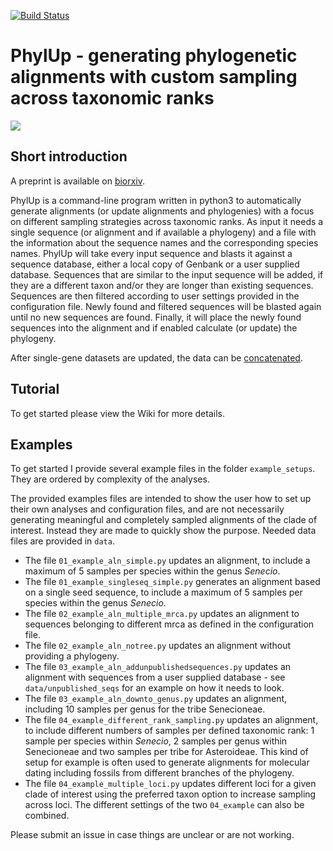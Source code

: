[![Build Status](https://travis-ci.com/mkandziora/PhylUp.svg?token=tcUKPEqrpyvHbPasst5i&branch=master)](https://travis-ci.com/mkandziora/PhylUp)

 
# PhylUp - generating phylogenetic alignments with custom sampling across taxonomic ranks


![](./workflow_Dez2020.png)   
    
## Short introduction

A preprint is available on [biorxiv](https://www.biorxiv.org/content/10.1101/2020.12.21.394551v1). 


PhylUp is a command-line program written in python3 to automatically generate alignments 
(or update alignments and phylogenies) with a focus on different sampling strategies across taxonomic ranks.
As input it needs a single sequence (or alignment and if available a phylogeny) and 
a file with the information about the sequence names and the corresponding species names. 
PhylUp will take every input sequence and blasts it against a sequence database, 
either a local copy of Genbank or a user supplied database. 
Sequences that are similar to the input sequence will be added, 
if they are a different taxon and/or they are longer than existing sequences.
Sequences are then filtered according to user settings provided in the configuration file.
Newly found and filtered sequences will be blasted again until no new sequences are found.
Finally, it will place the newly found sequences into the alignment and if enabled calculate (or update) the phylogeny.

After single-gene datasets are updated, the data can be [concatenated](https://github.com/mkandziora/phylogenetic_concatenation). 


## Tutorial

To get started please view the Wiki for more details.

## Examples

To get started I provide several example files in the folder `example_setups`. 
They are ordered by complexity of the analyses.

The provided examples files are intended to show the user how to set up their own analyses and configuration files, 
and are not necessarily generating meaningful and completely sampled alignments of the clade of interest. 
Instead they are made to quickly show the purpose.
Needed data files are provided in `data`.

 * The file `01_example_aln_simple.py` updates an alignment, 
    to include a maximum of 5 samples per species within the genus *Senecio*.
 * The file `01_example_singleseq_simple.py` generates an alignment based on a single seed sequence, 
    to include a maximum of 5 samples per species within the genus *Senecio*.
 * The file `02_example_aln_multiple_mrca.py` updates an alignment to sequences 
    belonging to different mrca as defined in the configuration file.
 * The file `02_example_aln_notree.py` updates an alignment without providing a phylogeny. 
 * The file `03_example_aln_addunpublishedsequences.py` updates an alignment with sequences 
    from a user supplied database - see `data/unpublished_seqs` for an example on how it needs to look.
 * The file `03_example_aln_downto_genus.py` updates an alignment, 
    including 10 samples per genus for the tribe Senecioneae.
 * The file `04_example_different_rank_sampling.py` updates an alignment, 
    to include different numbers of samples per defined taxonomic rank: 
    1 sample per species within *Senecio*, 2 samples per genus within Senecioneae and 
    two samples per tribe for Asteroideae. This kind of setup for example is often used to generate alignments for 
    molecular dating including fossils from different branches of the phylogeny.
 * The file `04_example_multiple_loci.py` updates different loci for a given clade of interest 
    using the preferred taxon option to increase sampling across loci. The different settings of the two `04_example` can also be combined.
 
 Please submit an issue in case things are unclear or are not working.
  
